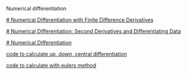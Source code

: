Numerical differentiation

[# Numerical Differentiation with Finite Difference Derivatives](https://www.youtube.com/watch?v=9fGaTU1-f-0)

[# Numerical Differentiation: Second Derivatives and Differentiating Data](https://www.youtube.com/watch?v=dKyqCPjhv0I)

[# Numerical Differentiation](https://www.youtube.com/watch?v=zM2wim4JZd0)

[code to calculate up, down, central differentiation](https://go.dev/play/p/P1rIhBy0lfT)

[code to calculate with eulers method]()